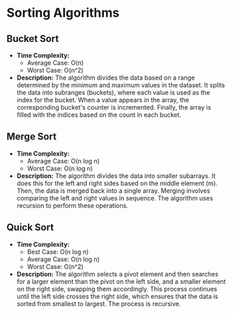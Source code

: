 # Sorting Algorithms

## Bucket Sort
- **Time Complexity:**
  - Average Case: O(n)
  - Worst Case: O(n^2)
- **Description:** 
  The algorithm divides the data based on a range determined by the minimum and maximum values in the dataset. It splits the data into subranges (buckets), where each value is used as the index for the bucket. When a value appears in the array, the corresponding bucket's counter is incremented. Finally, the array is filled with the indices based on the count in each bucket.

## Merge Sort
- **Time Complexity:**
  - Average Case: O(n log n)
  - Worst Case: O(n log n)
- **Description:** 
  The algorithm divides the data into smaller subarrays. It does this for the left and right sides based on the middle element (m). Then, the data is merged back into a single array. Merging involves comparing the left and right values in sequence. The algorithm uses recursion to perform these operations.

## Quick Sort
- **Time Complexity:**
  - Best Case: O(n log n)
  - Average Case: O(n log n)
  - Worst Case: O(n^2)
- **Description:** 
  The algorithm selects a pivot element and then searches for a larger element than the pivot on the left side, and a smaller element on the right side, swapping them accordingly. This process continues until the left side crosses the right side, which ensures that the data is sorted from smallest to largest. The process is recursive.
